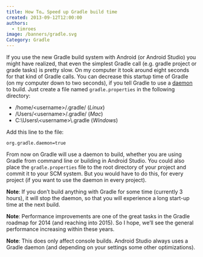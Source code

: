 ```yaml
---
title: How To… Speed up Gradle build time
created: 2013-09-12T12:00:00
authors:
  - timroes
image: /banners/gradle.svg
Category: Gradle
---
```


If you use the new Gradle build system with Android (or Android Studio) you might
have realized, that even the simplest Gradle call (e.g. gradle project or grade tasks)
is pretty slow. On my computer it took around eight seconds for that kind of Gradle
calls. You can decrease this startup time of Gradle (on my computer down to two seconds),
if you tell Gradle to use a [daemon](http://www.gradle.org/docs/current/userguide/gradle_daemon.html)
to build. Just create a file named `gradle.properties` in the following directory:

* /home/&lt;username>/.gradle/ (*Linux*)
* /Users/&lt;username>/.gradle/ (*Mac*)
* C:\\Users\\&lt;username>\\.gradle (*Windows*)

Add this line to the file:

```
org.gradle.daemon=true
```

From now on Gradle will use a daemon to build, whether you are using Gradle from command
line or building in Android Studio. You could also place the `gradle.properties` file to
the root directory of your project and commit it to your SCM system. But you would
have to do this, for every project (if you want to use the daemon in every project).

**Note**: If you don’t build anything with Gradle for some time (currently 3 hours),
it will stop the daemon, so that you will experience a long start-up time at the next build.

**Note**: Performance improvements are one of the great tasks in the Gradle roadmap for 2014
(and reaching into 2015). So I hope, we’ll see the general performance increasing within these years.

**Note**: This does only affect console builds. Android Studio always uses a Gradle
daemon (and depending on your settings some other optimizations).
